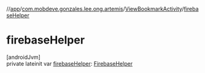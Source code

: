//[app](../../../index.md)/[com.mobdeve.gonzales.lee.ong.artemis](../index.md)/[ViewBookmarkActivity](index.md)/[firebaseHelper](firebase-helper.md)

# firebaseHelper

[androidJvm]\
private lateinit var [firebaseHelper](firebase-helper.md): [FirebaseHelper](../-firebase-helper/index.md)
